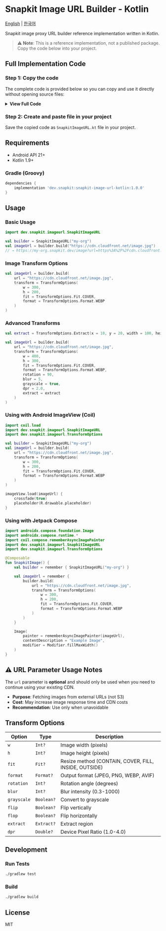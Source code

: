 # Snapkit Image URL Builder - Kotlin

[English](README.md) | [한국어](README.ko.md)

Snapkit image proxy URL builder reference implementation written in Kotlin.

> **⚠️ Note**: This is a reference implementation, not a published package. Copy the code below into your project.

## Full Implementation Code

### Step 1: Copy the code

The complete code is provided below so you can copy and use it directly without opening source files:

<details>
<summary><strong>View Full Code</strong></summary>

```kotlin
package dev.snapkit.imageurl

import android.net.Uri

/**
 * Image transformation parameters
 */
data class TransformOptions(
    /** Image width (pixels) */
    val w: Int? = null,
    /** Image height (pixels) */
    val h: Int? = null,
    /** Resize method */
    val fit: Fit? = null,
    /** Output format */
    val format: Format? = null,
    /** Rotation angle (degrees) */
    val rotation: Int? = null,
    /** Blur strength (0.3-1000) */
    val blur: Int? = null,
    /** Whether to convert to grayscale */
    val grayscale: Boolean? = null,
    /** Whether to flip vertically */
    val flip: Boolean? = null,
    /** Whether to flip horizontally */
    val flop: Boolean? = null,
    /** Region extraction */
    val extract: Extract? = null,
    /** Device Pixel Ratio (1.0-4.0) */
    val dpr: Double? = null,
    /** Image quality (1-100) */
    val quality: Int? = null
) {
    /** Resize method */
    enum class Fit {
        CONTAIN, COVER, FILL, INSIDE, OUTSIDE;

        override fun toString() = name.lowercase()
    }

    /** Output format */
    enum class Format {
        JPEG, PNG, WEBP, AVIF;

        override fun toString() = name.lowercase()
    }

    /** Region extraction */
    data class Extract(
        val x: Int,
        val y: Int,
        val width: Int,
        val height: Int
    )
}

/**
 * Snapkit image URL builder
 *
 * @property organizationName Organization name (used as Snapkit subdomain)
 *
 * @example
 * ```kotlin
 * val builder = SnapkitImageURL("my-org")
 * val imageUrl = builder.build(
 *     url = "https://cdn.cloudfront.net/image.jpg",
 *     transform = TransformOptions(
 *         w = 300,
 *         h = 200,
 *         fit = TransformOptions.Fit.COVER,
 *         format = TransformOptions.Format.WEBP
 *     )
 * )
 * ```
 */
class SnapkitImageURL(private val organizationName: String) {

    /**
     * Generate Snapkit image proxy URL
     *
     * @param url Original image URL
     * @param transform Image transformation options
     * @return Complete image proxy URL
     */
    fun build(url: String, transform: TransformOptions? = null): String {
        val baseUrl = "https://$organizationName.snapkit.dev/image"

        val uriBuilder = Uri.parse(baseUrl).buildUpon()
        uriBuilder.appendQueryParameter("url", url)

        transform?.let {
            val transformString = buildTransformString(it)
            if (transformString.isNotEmpty()) {
                uriBuilder.appendQueryParameter("transform", transformString)
            }
        }

        return uriBuilder.build().toString()
    }

    private fun buildTransformString(options: TransformOptions): String {
        val parts = mutableListOf<String>()

        // Numeric/string value parameters
        options.w?.let { parts.add("w:$it") }
        options.h?.let { parts.add("h:$it") }
        options.fit?.let { parts.add("fit:$it") }
        options.format?.let { parts.add("format:$it") }
        options.rotation?.let { parts.add("rotation:$it") }
        options.blur?.let { parts.add("blur:$it") }
        options.dpr?.let { parts.add("dpr:$it") }
        options.quality?.let { parts.add("quality:$it") }

        // Boolean parameters
        if (options.grayscale == true) parts.add("grayscale")
        if (options.flip == true) parts.add("flip")
        if (options.flop == true) parts.add("flop")

        // extract parameter
        options.extract?.let {
            parts.add("extract:${it.x}-${it.y}-${it.width}-${it.height}")
        }

        return parts.joinToString(",")
    }
}
```

</details>

### Step 2: Create and paste file in your project

Save the copied code as `SnapkitImageURL.kt` file in your project.

## Requirements

- Android API 21+
- Kotlin 1.9+

### Gradle (Groovy)

```groovy
dependencies {
    implementation 'dev.snapkit:snapkit-image-url-kotlin:1.0.0'
}
```

## Usage

### Basic Usage

```kotlin
import dev.snapkit.imageurl.SnapkitImageURL

val builder = SnapkitImageURL("my-org")
val imageUrl = builder.build("https://cdn.cloudfront.net/image.jpg")
// → https://my-org.snapkit.dev/image?url=https%3A%2F%2Fcdn.cloudfront.net%2Fimage.jpg
```

### Image Transform Options

```kotlin
val imageUrl = builder.build(
    url = "https://cdn.cloudfront.net/image.jpg",
    transform = TransformOptions(
        w = 300,
        h = 200,
        fit = TransformOptions.Fit.COVER,
        format = TransformOptions.Format.WEBP
    )
)
```

### Advanced Transforms

```kotlin
val extract = TransformOptions.Extract(x = 10, y = 20, width = 100, height = 150)

val imageUrl = builder.build(
    url = "https://cdn.cloudfront.net/image.jpg",
    transform = TransformOptions(
        w = 400,
        h = 300,
        fit = TransformOptions.Fit.COVER,
        format = TransformOptions.Format.WEBP,
        rotation = 90,
        blur = 5,
        grayscale = true,
        dpr = 2.0,
        extract = extract
    )
)
```

### Using with Android ImageView (Coil)

```kotlin
import coil.load
import dev.snapkit.imageurl.SnapkitImageURL
import dev.snapkit.imageurl.TransformOptions

val builder = SnapkitImageURL("my-org")
val imageUrl = builder.build(
    url = "https://cdn.cloudfront.net/image.jpg",
    transform = TransformOptions(
        w = 300,
        h = 200,
        fit = TransformOptions.Fit.COVER,
        format = TransformOptions.Format.WEBP
    )
)

imageView.load(imageUrl) {
    crossfade(true)
    placeholder(R.drawable.placeholder)
}
```

### Using with Jetpack Compose

```kotlin
import androidx.compose.foundation.Image
import androidx.compose.runtime.*
import coil.compose.rememberAsyncImagePainter
import dev.snapkit.imageurl.SnapkitImageURL
import dev.snapkit.imageurl.TransformOptions

@Composable
fun SnapkitImage() {
    val builder = remember { SnapkitImageURL("my-org") }

    val imageUrl = remember {
        builder.build(
            url = "https://cdn.cloudfront.net/image.jpg",
            transform = TransformOptions(
                w = 300,
                h = 200,
                fit = TransformOptions.Fit.COVER,
                format = TransformOptions.Format.WEBP
            )
        )
    }

    Image(
        painter = rememberAsyncImagePainter(imageUrl),
        contentDescription = "Example Image",
        modifier = Modifier.fillMaxWidth()
    )
}
```

## ⚠️ URL Parameter Usage Notes

The `url` parameter is **optional** and should only be used when you need to continue using your existing CDN.

- **Purpose**: Fetching images from external URLs (not S3)
- **Cost**: May increase image response time and CDN costs
- **Recommendation**: Use only when unavoidable

## Transform Options

| Option      | Type       | Description                                     |
| ----------- | ---------- | ----------------------------------------------- |
| `w`         | `Int?`     | Image width (pixels)                            |
| `h`         | `Int?`     | Image height (pixels)                           |
| `fit`       | `Fit?`     | Resize method (CONTAIN, COVER, FILL, INSIDE, OUTSIDE) |
| `format`    | `Format?`  | Output format (JPEG, PNG, WEBP, AVIF)           |
| `rotation`  | `Int?`     | Rotation angle (degrees)                        |
| `blur`      | `Int?`     | Blur intensity (0.3-1000)                       |
| `grayscale` | `Boolean?` | Convert to grayscale                            |
| `flip`      | `Boolean?` | Flip vertically                                 |
| `flop`      | `Boolean?` | Flip horizontally                               |
| `extract`   | `Extract?` | Extract region                                  |
| `dpr`       | `Double?`  | Device Pixel Ratio (1.0-4.0)                    |

## Development

### Run Tests

```bash
./gradlew test
```

### Build

```bash
./gradlew build
```

## License

MIT
